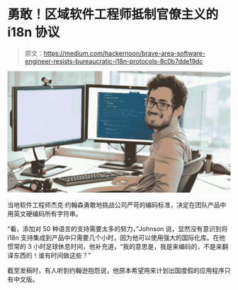 # 勇敢！区域软件工程师抵制官僚主义的 i18n 协议

> 原文：<https://medium.com/hackernoon/brave-area-software-engineer-resists-bureaucratic-i18n-protocols-8c0b7dde19dc>

![](img/7df99edd85a29be50140db4e14eb2b1f.png)

当地软件工程师杰克·约翰森勇敢地挑战公司严苛的编码标准，决定在团队产品中用英文硬编码所有字符串。

“看，添加对 50 种语言的支持需要太多的努力，”Johnson 说，显然没有意识到将 i18n 支持集成到产品中只需要几个小时，因为他可以使用强大的国际化库。在他惯常的 3 小时足球休息时间，他补充道，“我的意思是，我是来编码的，不是来翻译东西的！谁有时间做这些？”

截至发稿时，有人听到约翰逊抱怨说，他原本希望用来计划出国度假的应用程序只有中文版。